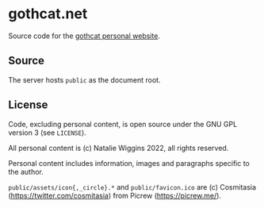 # gothcat.net

Source code for the [gothcat personal website](https://gothcat.net).

## Source

The server hosts `public` as the document root.

## License

Code, excluding personal content, is open source under the GNU GPL version 3 (see `LICENSE`).

All personal content is (c) Natalie Wiggins 2022, all rights reserved.

Personal content includes information, images and paragraphs specific to the author.

`public/assets/icon{,_circle}.*` and `public/favicon.ico` are (c) Cosmitasia (https://twitter.com/cosmitasia) from Picrew (https://picrew.me/).
